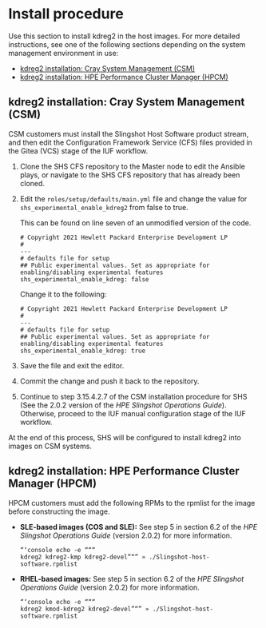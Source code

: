 
# Install procedure

Use this section to install kdreg2 in the host images.
For more detailed instructions, see one of the following sections depending on the system management environment in use:

- [kdreg2 installation: Cray System Management (CSM)](#./kdreg2-installation-cray-system-management-csm)
- [kdreg2 installation: HPE Performance Cluster Manager (HPCM)](#./kdreg2-installation-hpe-performance-cluster-manager-hpcm)

## kdreg2 installation: Cray System Management (CSM)

CSM customers must install the Slingshot Host Software product stream, and then edit the Configuration Framework Service (CFS) files provided in the Gitea (VCS) stage of the IUF workflow.

1. Clone the SHS CFS repository to the Master node to edit the Ansible plays, or navigate to the SHS CFS repository that has already been cloned.

2. Edit the `roles/setup/defaults/main.yml` file and change the value for `shs_experimental_enable_kdreg2` from false to true.

    This can be found on line seven of an unmodified version of the code.

    ```screen
    # Copyright 2021 Hewlett Packard Enterprise Development LP
    #
    ---
    # defaults file for setup
    ## Public experimental values. Set as appropriate for enabling/disabling experimental features
    shs_experimental_enable_kdreg: false
    ```

    Change it to the following:

    ```screen
    # Copyright 2021 Hewlett Packard Enterprise Development LP
    #
    ---
    # defaults file for setup
    ## Public experimental values. Set as appropriate for enabling/disabling experimental features
    shs_experimental_enable_kdreg: true
    ```

3. Save the file and exit the editor.

4. Commit the change and push it back to the repository.

5. Continue to step 3.15.4.2.7 of the CSM installation procedure for SHS (See the 2.0.2 version of the _HPE Slingshot Operations Guide_). Otherwise, proceed to the IUF manual configuration stage of the IUF workflow.

At the end of this process, SHS will be configured to install kdreg2 into images on CSM systems.

## kdreg2 installation: HPE Performance Cluster Manager (HPCM)

HPCM customers must add the following RPMs to the rpmlist for the image before constructing the image.

- **SLE-based images (COS and SLE):** See step 5 in section 6.2 of the _HPE Slingshot Operations Guide_ (version 2.0.2) for more information.

   ```screen
   “‘console echo -e “““
   kdreg2 kdreg2-kmp kdreg2-devel”“” » ./Slingshot-host-software.rpmlist
   ```

- **RHEL-based images:** See step 5 in section 6.2 of the _HPE Slingshot Operations Guide_ (version 2.0.2) for more information.

   ```screen
   “‘console echo -e “““
   kdreg2 kmod-kdreg2 kdreg2-devel”“” » ./Slingshot-host-software.rpmlist
   ```
